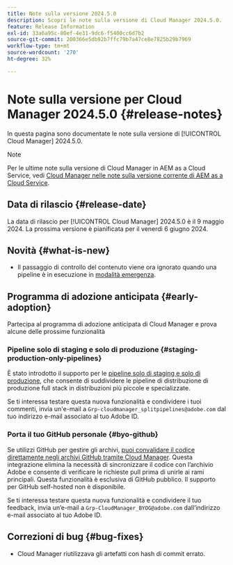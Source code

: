 ```yaml
---
title: Note sulla versione 2024.5.0
description: Scopri le note sulla versione di Cloud Manager 2024.5.0.
feature: Release Information
exl-id: 33a6a95c-80ef-4e31-9dc6-f5400cc6d7b2
source-git-commit: 200366e5db92b7ffc79b7a47ce8e7825b29b7969
workflow-type: tm+mt
source-wordcount: '270'
ht-degree: 32%

---
```


# Note sulla versione per Cloud Manager 2024.5.0 {#release-notes}

In questa pagina sono documentate le note sulla versione di [!UICONTROL Cloud Manager] 2024.5.0.

>[!NOTE]
>
>Per le ultime note sulla versione di Cloud Manager in AEM as a Cloud Service, vedi [Cloud Manager nelle note sulla versione corrente di AEM as a Cloud Service](https://experienceleague.adobe.com/en/docs/experience-manager-cloud-service/content/release-notes/cloud-manager/current).

## Data di rilascio {#release-date}

La data di rilascio per [!UICONTROL Cloud Manager] 2024.5.0 è il 9 maggio 2024. La prossima versione è pianificata per il venerdì 6 giugno 2024.

## Novità {#what-is-new}

* Il passaggio di controllo del contenuto viene ora ignorato quando una pipeline è in esecuzione in [modalità emergenza](/help/using/code-deployment.md#emergency-pipeline).

## Programma di adozione anticipata {#early-adoption}

Partecipa al programma di adozione anticipata di Cloud Manager e prova alcune delle prossime funzionalità

### Pipeline solo di staging e solo di produzione {#staging-production-only-pipelines}

È stato introdotto il supporto per le [pipeline solo di staging e solo di produzione](/help/using/stage-prod-only.md), che consente di suddividere le pipeline di distribuzione di produzione full stack in distribuzioni più piccole e specializzate.

Se ti interessa testare questa nuova funzionalità e condividere i tuoi commenti, invia un&#39;e-mail a `Grp-cloudmanager_splitpipelines@adobe.com` dal tuo indirizzo e-mail associato al tuo Adobe ID.

### Porta il tuo GitHub personale {#byo-github}

Se utilizzi GitHub per gestire gli archivi, [puoi convalidare il codice direttamente negli archivi GitHub tramite Cloud Manager](/help/managing-code/private-repositories.md). Questa integrazione elimina la necessità di sincronizzare il codice con l’archivio Adobe e consente di verificare le richieste pull prima di unirle ai rami principali. Questa funzionalità è esclusiva di GitHub pubblico. Il supporto per GitHub self-hosted non è disponibile.

Se ti interessa testare questa nuova funzionalità e condividere il tuo feedback, invia un’e-mail a `Grp-CloudManager_BYOG@adobe.com` dall’indirizzo e-mail associato al tuo Adobe ID.

## Correzioni di bug {#bug-fixes}

* Cloud Manager riutilizzava gli artefatti con hash di commit errato.
